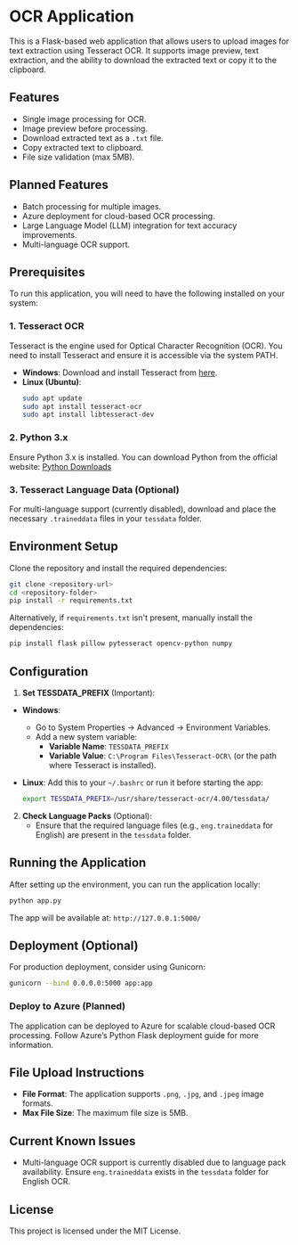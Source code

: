 # OCR Application

This is a Flask-based web application that allows users to upload images for text extraction using Tesseract OCR. It supports image preview, text extraction, and the ability to download the extracted text or copy it to the clipboard.

## Features

- Single image processing for OCR.
- Image preview before processing.
- Download extracted text as a `.txt` file.
- Copy extracted text to clipboard.
- File size validation (max 5MB).

## Planned Features

- Batch processing for multiple images.
- Azure deployment for cloud-based OCR processing.
- Large Language Model (LLM) integration for text accuracy improvements.
- Multi-language OCR support.

## Prerequisites

To run this application, you will need to have the following installed on your system:

### 1. **Tesseract OCR**
Tesseract is the engine used for Optical Character Recognition (OCR). You need to install Tesseract and ensure it is accessible via the system PATH.

- **Windows**: Download and install Tesseract from [here](https://github.com/UB-Mannheim/tesseract/wiki).
- **Linux (Ubuntu)**:
  ```bash
  sudo apt update
  sudo apt install tesseract-ocr
  sudo apt install libtesseract-dev
  ```

### 2. **Python 3.x**

Ensure Python 3.x is installed. You can download Python from the official website: [Python Downloads](https://www.python.org/downloads/)

### 3. **Tesseract Language Data (Optional)**
For multi-language support (currently disabled), download and place the necessary `.traineddata` files in your `tessdata` folder.

## Environment Setup

Clone the repository and install the required dependencies:

```bash
git clone <repository-url>
cd <repository-folder>
pip install -r requirements.txt
```

Alternatively, if `requirements.txt` isn't present, manually install the dependencies:

```bash
pip install flask pillow pytesseract opencv-python numpy
```

## Configuration

1. **Set TESSDATA_PREFIX** (Important):

- **Windows**:
  - Go to System Properties -> Advanced -> Environment Variables.
  - Add a new system variable:
    - **Variable Name**: `TESSDATA_PREFIX`
    - **Variable Value**: `C:\Program Files\Tesseract-OCR\` (or the path where Tesseract is installed).

- **Linux**:
  Add this to your `~/.bashrc` or run it before starting the app:
  ```bash
  export TESSDATA_PREFIX=/usr/share/tesseract-ocr/4.00/tessdata/
  ```

2. **Check Language Packs** (Optional):
   - Ensure that the required language files (e.g., `eng.traineddata` for English) are present in the `tessdata` folder.

## Running the Application

After setting up the environment, you can run the application locally:

```bash
python app.py
```

The app will be available at: `http://127.0.0.1:5000/`

## Deployment (Optional)

For production deployment, consider using Gunicorn:

```bash
gunicorn --bind 0.0.0.0:5000 app:app
```

### Deploy to Azure (Planned)
The application can be deployed to Azure for scalable cloud-based OCR processing. Follow Azure’s Python Flask deployment guide for more information.

## File Upload Instructions

- **File Format**: The application supports `.png`, `.jpg`, and `.jpeg` image formats.
- **Max File Size**: The maximum file size is 5MB.

## Current Known Issues

- Multi-language OCR support is currently disabled due to language pack availability. Ensure `eng.traineddata` exists in the `tessdata` folder for English OCR.

## License

This project is licensed under the MIT License.
